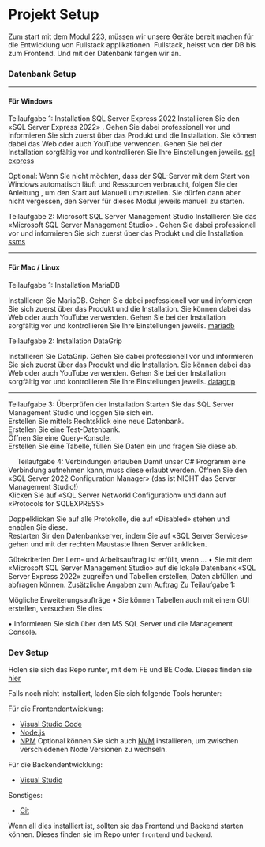 # Projekt Setup

Zum start mit dem Modul 223, müssen wir unsere Geräte bereit machen für die Entwicklung von Fullstack applikationen. Fullstack, heisst von der DB bis zum Frontend. Und mit der Datenbank fangen wir an.

### Datenbank Setup

----
#### Für Windows
Teilaufgabe 1: Installation SQL Server Express 2022
Installieren Sie den «SQL Server Express 2022» . Gehen Sie dabei professionell vor und informieren Sie sich zuerst über das Produkt und die Installation. Sie können dabei das Web oder auch YouTube  verwenden. Gehen Sie bei der Installation sorgfältig vor und kontrollieren Sie Ihre Einstellungen jeweils. [sql express](https://go.microsoft.com/fwlink/p/?linkid=2216019&clcid=0x409&culture=en-us&country=us)

Optional: Wenn Sie nicht möchten, dass der SQL-Server mit dem Start von Windows automatisch läuft und Ressourcen verbraucht, folgen Sie der Anleitung , um den Start auf Manuell umzustellen. Sie dürfen dann aber nicht vergessen, den Server für dieses Modul jeweils manuell zu starten.

Teilaufgabe 2: Microsoft SQL Server Management Studio
Installieren Sie das «Microsoft SQL Server Management Studio» . Gehen Sie dabei professionell vor und informieren Sie sich zuerst über das Produkt und die Installation. [ssms](https://learn.microsoft.com/de-de/sql/ssms/download-sql-server-management-studio-ssms?view=sql-server-ver16)

----

#### Für Mac / Linux
Teilaufgabe 1: Installation MariaDB

Installieren Sie MariaDB. Gehen Sie dabei professionell vor und informieren Sie sich zuerst über das Produkt und die Installation. Sie können dabei das Web oder auch YouTube verwenden. Gehen Sie bei der Installation sorgfältig vor und kontrollieren Sie Ihre Einstellungen jeweils. [mariadb](https://mariadb.org/download/)

Teilaufgabe 2: Installation DataGrip

Installieren Sie DataGrip. Gehen Sie dabei professionell vor und informieren Sie sich zuerst über das Produkt und die Installation. Sie können dabei das Web oder auch YouTube verwenden. Gehen Sie bei der Installation sorgfältig vor und kontrollieren Sie Ihre Einstellungen jeweils. [datagrip](https://www.jetbrains.com/datagrip/download/)

----

Teilaufgabe 3: Überprüfen der Installation
Starten Sie das SQL Server Management Studio und loggen Sie sich ein.	 
Erstellen Sie mittels Rechtsklick eine neue Datenbank.	 
Erstellen Sie eine Test-Datenbank.	 
Öffnen Sie eine Query-Konsole.	 
Erstellen Sie eine Tabelle, füllen Sie Daten ein und fragen Sie diese ab.	 

 
Teilaufgabe 4: Verbindungen erlauben
Damit unser C# Programm eine Verbindung aufnehmen kann, muss diese erlaubt werden.
Öffnen Sie den «SQL Server 2022 Configuration Manager» (das ist NICHT das Server Management Studio!)	
Klicken Sie auf «SQL Server Networkl Configuration» und dann auf «Protocols for SQLEXPRESS»

Doppelklicken Sie auf alle Protokolle, die auf «Disabled» stehen und enablen Sie diese.	 
Restarten Sir den Datenbankserver, indem Sie auf «SQL Server Services» gehen und mit der rechten Maustaste Ihren Server anklicken.	 


Gütekriterien
Der Lern- und Arbeitsauftrag ist erfüllt, wenn …
•	Sie mit dem «Microsoft SQL Server Management Studio» auf die lokale Datenbank «SQL Server Express 2022» zugreifen und Tabellen erstellen, Daten abfüllen und abfragen können.
Zusätzliche Angaben zum Auftrag
Zu Teilaufgabe 1:
 
Mögliche Erweiterungsaufträge
•	Sie können Tabellen auch mit einem GUI erstellen, versuchen Sie dies:
 
•	Informieren Sie sich über den MS SQL Server und die Management Console.

### Dev Setup

Holen sie sich das Repo runter, mit dem FE und BE Code.
Dieses finden sie [hier](https://github.com/GF3R/223-ma-app)

Falls noch nicht installiert, laden Sie sich folgende Tools herunter:

Für die Frontendentwicklung:
- [Visual Studio Code](https://code.visualstudio.com/)
- [Node.js](https://nodejs.org/en/)
- [NPM](https://www.npmjs.com/)
Optional können Sie sich auch [NVM](https://www.freecodecamp.org/news/node-version-manager-nvm-install-guide/) installieren, um zwischen verschiedenen Node Versionen zu wechseln.


Für die Backendentwicklung:
- [Visual Studio](https://visualstudio.microsoft.com/de/vs/)

Sonstiges:

- [Git](https://git-scm.com/)

Wenn all dies installiert ist, sollten sie das Frontend und Backend starten können.
Dieses finden sie im Repo unter `frontend` und `backend`.